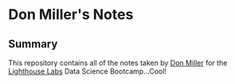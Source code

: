 # Don Miller's Notes
## Summary
This repository contains all of the notes taken by [Don Miller](https://github.com/Jeepofun) for the [Lighthouse Labs](www.lighthouselabs.ca) Data Science Bootcamp...Cool!
